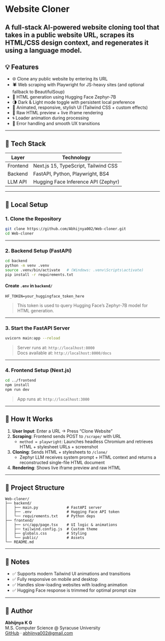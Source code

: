 # Website Cloner

A full-stack AI-powered website cloning tool that takes in a public website URL, scrapes its HTML/CSS design context, and regenerates it using a language model. 
---

## 💡 Features

- 🌐 Clone any public website by entering its URL
- 🕷️ Web scraping with Playwright for JS-heavy sites (and optional fallback to BeautifulSoup)
- 🤖 HTML generation using Hugging Face Zephyr-7B
- 🌗 Dark & Light mode toggle with persistent local preference
- 🎨 Animated, responsive, stylish UI (Tailwind CSS + custom effects)
- 🧪 Raw HTML preview + live iframe rendering
- 🌀 Loader animation during processing
- 🧩 Error handling and smooth UX transitions

---

## 🧱 Tech Stack

| Layer    | Technology                           |
|----------|---------------------------------------|
| Frontend | Next.js 15, TypeScript, Tailwind CSS |
| Backend  | FastAPI, Python, Playwright, BS4     |
| LLM API  | Hugging Face Inference API (Zephyr)  |

---

## 🚀 Local Setup

### 1. Clone the Repository

```bash
git clone https://github.com/Abhijnya002/Web-cloner.git
cd Web-cloner
```

---

### 2. Backend Setup (FastAPI)

```bash
cd backend
python -m venv .venv
source .venv/bin/activate   # (Windows: .venv\Scripts\activate)
pip install -r requirements.txt
```

#### Create `.env` in `backend/`

```env
HF_TOKEN=your_huggingface_token_here
```

> This token is used to query Hugging Face’s Zephyr-7B model for HTML generation.

---

### 3. Start the FastAPI Server

```bash
uvicorn main:app --reload
```

> Server runs at: `http://localhost:8000`  
> Docs available at: `http://localhost:8000/docs`

---

### 4. Frontend Setup (Next.js)

```bash
cd ../frontend
npm install
npm run dev
```

> App runs at: `http://localhost:3000`

---

## 🔁 How It Works

1. **User Input**: Enter a URL → Press “Clone Website”
2. **Scraping**: Frontend sends POST to `/scrape/` with URL  
   - `method = playwright`: Launches headless Chromium and retrieves HTML + stylesheet URLs + screenshot
3. **Cloning**: Sends HTML + stylesheets to `/clone/`
   - Zephyr LLM receives system prompt + HTML context and returns a reconstructed single-file HTML document
4. **Rendering**: Shows live iframe preview and raw HTML

---

## 📂 Project Structure

```
Web-cloner/
├── backend/
│   ├── main.py             # FastAPI server
│   ├── .env                # Hugging Face API token
│   └── requirements.txt    # Python deps
├── frontend/
│   ├── src/app/page.tsx    # UI logic & animations
│   ├── tailwind.config.js  # Custom theme
│   ├── globals.css         # Styling
│   └── public/             # Assets
└── README.md
```

---

## 🧠 Notes

- ✅ Supports modern Tailwind UI animations and transitions
- ✅ Fully responsive on mobile and desktop
- ✅ Handles slow-loading websites with loading animation
- ✅ Hugging Face response is trimmed for optimal prompt size

---

## 👤 Author

**Abhijnya K G**  
M.S. Computer Science @ Syracuse University  
[GitHub](https://github.com/Abhijnya002) · abhijnya002@gmail.com

